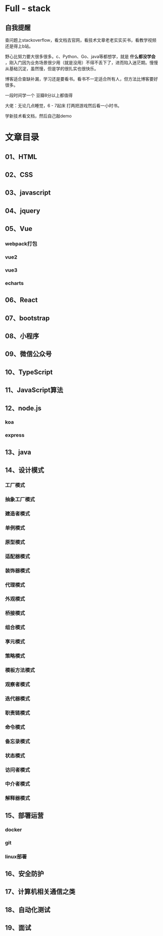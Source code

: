 # Full - stack
## 自我提醒
查问题上stackoverflow，看文档去官网，看技术文章老老实实买书，看教学视频还是得上b站。

野心比努力要大很多很多。c、Python、Go、java等都想学，就是 **什么都没学会** ，刚入门因为业务场景很少用（就是没用）不得不丢下了，进而陷入迷茫期。慢慢从基础沉淀，虽然慢，但是学的很扎实也很快乐。

博客适合查缺补漏，学习还是要看书。看书不一定适合所有人，但方法比博客要好很多。

一段时间学一个  豆瓣8分以上都值得

大佬：无论几点睡觉，6 - 7起床 打两把游戏然后看一小时书。

学新技术看文档，然后自己敲demo

# 文章目录



## 01、HTML

## 02、CSS


## 03、javascript

## 04、jquery

## 05、Vue

### webpack打包

### vue2

### vue3

### echarts

## 06、React
## 07、bootstrap


## 08、小程序


## 09、微信公众号
## 10、TypeScript


## 11、JavaScript算法

## 12、node.js

### koa

### express



## 13、java


## 14、设计模式

### 工厂模式

### 抽象工厂模式

### 建造者模式

### 单例模式

### 原型模式

### 适配器模式

### 装饰器模式

### 代理模式

### 外观模式

### 桥接模式

### 组合模式


### 享元模式


### 策略模式


### 模板方法模式


### 观察者模式


### 迭代器模式


### 职责链模式


### 命令模式

### 备忘录模式


### 状态模式


### 访问者模式


### 中介者模式


### 解释器模式

## 15、部署运营

### docker

### git

### linux部署

## 16、安全防护

## 17、计算机相关通信之类

## 18、自动化测试

## 19、面试
